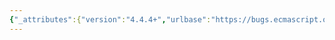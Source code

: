 ```yaml
---
{"_attributes":{"version":"4.4.4+","urlbase":"https://bugs.ecmascript.org/","maintainer":"dherman@mozilla.com"},"bug":{"bug_id":65,"creation_ts":"2011-03-14 09:45:00 -0700","short_desc":"Test Suite Version and Test Suite Date should be displayed prior to clicking 'Start'","delta_ts":"2012-03-28 16:06:05 -0700","product":"Test262","component":"Test262 website","version":"unspecified","rep_platform":"All","op_sys":"All","bug_status":"RESOLVED","resolution":"FIXED","priority":"Normal","bug_severity":"enhancement","everconfirmed":true,"reporter":{"uid":"dfugate","name":"Dave Fugate"},"assigned_to":{"uid":"dfugate","name":"Dave Fugate"},"long_desc":[{"commentid":147,"comment_count":0,"who":{"uid":"dfugate","name":"Dave Fugate"},"bug_when":"2011-03-14 09:45:10 -0700","thetext":"The Test Suite Version and Test Suite Date on the 'Run' tab aren't displayed until one clicks the 'Start' button.  This data is coming from testcaseslist.json.  We need to load testcaseslist.json when the site is initially loaded to get the version number displayed *prior* to clicking 'Start'."},{"commentid":839,"comment_count":1,"who":{"uid":"dfugate","name":"Dave Fugate"},"bug_when":"2012-03-28 16:06:05 -0700"}]}}
---
```

